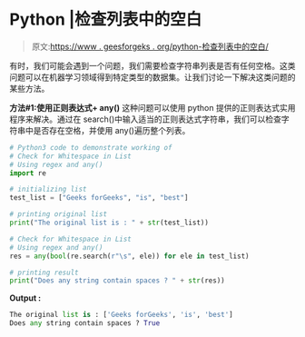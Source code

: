 # Python |检查列表中的空白

> 原文:[https://www . geesforgeks . org/python-检查列表中的空白/](https://www.geeksforgeeks.org/python-check-for-whitespace-in-list/)

有时，我们可能会遇到一个问题，我们需要检查字符串列表是否有任何空格。这类问题可以在机器学习领域得到特定类型的数据集。让我们讨论一下解决这类问题的某些方法。

**方法#1:使用正则表达式+ any()**
这种问题可以使用 python 提供的正则表达式实用程序来解决。通过在 search()中输入适当的正则表达式字符串，我们可以检查字符串中是否存在空格，并使用 any()遍历整个列表。

```py
# Python3 code to demonstrate working of
# Check for Whitespace in List
# Using regex and any()
import re

# initializing list 
test_list = ["Geeks forGeeks", "is", "best"]

# printing original list
print("The original list is : " + str(test_list))

# Check for Whitespace in List
# Using regex and any()
res = any(bool(re.search(r"\s", ele)) for ele in test_list)

# printing result 
print("Does any string contain spaces ? " + str(res))
```

**Output :**

```py
The original list is : ['Geeks forGeeks', 'is', 'best']
Does any string contain spaces ? True

```